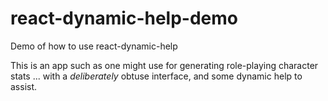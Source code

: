 # react-dynamic-help-demo
Demo of how to use react-dynamic-help

This is an app such as one might use for generating role-playing character stats ... with a _deliberately_ obtuse interface, and some dynamic help to assist.
